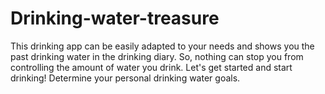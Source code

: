 # Drinking-water-treasure
This drinking app can be easily adapted to your needs and shows you the past drinking water in the drinking diary. So, nothing can stop you from controlling the amount of water you drink. Let's get started and start drinking! Determine your personal drinking water goals.
